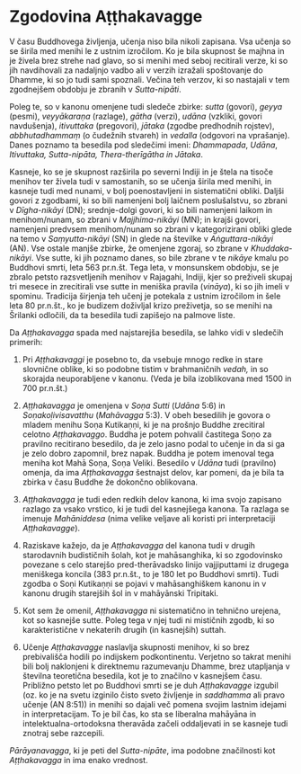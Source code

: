 Zgodovina Aṭṭhakavagge
======================

V času Buddhovega življenja, učenja niso bila nikoli zapisana. Vsa
učenja so se širila med menihi le z ustnim izročilom. Ko je bila
skupnost še majhna in je živela brez strehe nad glavo, so si menihi med
seboj recitirali verze, ki so jih navdihovali za nadaljnjo vadbo ali v
verzih izražali spoštovanje do Dhamme, ki so jo tudi sami spoznali.
Večina teh verzov, ki so nastajali v tem zgodnejšem obdobju je zbranih v
*Sutta-nipāti*.

Poleg te, so v kanonu omenjene tudi sledeče zbirke: *sutta* (govori),
*geyya* (pesmi), *veyyākaraṇa* (razlage), *gātha* (verzi), *udāna*
(vzkliki, govori navdušenja), *itivuttaka* (pregovori), *jātaka* (zgodbe
predhodnih rojstev), *abbhutadhammaṃ* (o čudežnih stvareh) in *vedalla*
(odgovori na vprašanje). Danes poznamo ta besedila pod sledečimi imeni:
*Dhammapada*, *Udāna*, *Itivuttaka, Sutta-nipāta, Thera-therīgātha in
Jātaka*.

Kasneje, ko se je skupnost razširila po severni Indiji in je štela na
tisoče menihov ter živela tudi v samostanih, so se učenja širila med
menihi, in kasneje tudi med nunami, v bolj poenostavljeni in
sistematični obliki. Daljši govori z zgodbami, ki so bili namenjeni bolj
laičnem poslušalstvu, so zbrani v *Dīgha-nikāyi* (DN); srednje-dolgi
govori, ki so bili namenjeni laikom in menihom/nunam, so zbrani v
*Majjhima-nikāyi* (MN); in krajši govori, namenjeni predvsem
menihom/nunam so zbrani v kategorizirani obliki glede na temo v
*Saṃyutta-nikāyi* (SN) in glede na številke v *Aṅguttara-nikāyi* (AN).
Vse ostale manjše zbirke, že omenjene zgoraj, so zbrane v
*Khuddaka-nikāyi*. Vse sutte, ki jih poznamo danes, so bile zbrane v te
*nikāye* kmalu po Buddhovi smrti, leta 563 pr.n.št. Tega leta, v
monsunskem obdobju, se je zbralo petsto razsvetljenih menihov v
Rajagahi, Indiji, kjer so preživeli skupaj tri mesece in zrecitirali vse
sutte in meniška pravila (*vināya*), ki so jih imeli v spominu.
Tradicija širjenja teh učenj je potekala z ustnim izročilom in šele leta
80 pr.n.št., ko je budizem doživljal krizo preživetja, so se menihi na
Šrilanki odločili, da ta besedila tudi zapišejo na palmove liste.

Da *Aṭṭhakavagga* spada med najstarejša besedila, se lahko vidi v
sledečih primerih:

1.  Pri *Aṭṭhakavaggi* je posebno to, da vsebuje mnogo redke in stare
    slovnične oblike, ki so podobne tistim v brahmaničnih *vedah,* in so
    skorajda neuporabljene v kanonu. (Veda je bila izoblikovana med 1500
    in 700 pr.n.št.)

2.  *Aṭṭhakavagga* je omenjena v *Soṇa Sutti* (*Udāna* 5:6) in
    *Soṇakoḷivisavatthu* (*Mahāvagga* 5:3). V obeh besedilih je govora o
    mladem menihu Soṇa Kutikaṇṇi, ki je na prošnjo Buddhe zrecitiral
    celotno *Aṭṭhakavaggo*. Buddha je potem pohvalil častitega Soṇo za
    pravilno recitirano besedilo, da je zelo jasno podal to učenje in da
    si ga je zelo dobro zapomnil, brez napak. Buddha je potem imenoval
    tega meniha kot Mahā Soṇa, Soṇa Veliki. Besedilo v *Udāna* tudi
    (pravilno) omenja, da ima *Aṭṭhakavagga* šestnajst delov, kar
    pomeni, da je bila ta zbirka v času Buddhe že dokončno oblikovana.

3.  *Aṭṭhakavagga* je tudi eden redkih delov kanona, ki ima svojo
    zapisano razlago za vsako vrstico, ki je tudi del kasnejšega kanona.
    Ta razlaga se imenuje *Mahāniddesa* (nima velike veljave ali koristi
    pri interpretaciji *Aṭṭhakavagge*).

4.  Raziskave kažejo, da je *Aṭṭhakavagga* del kanona tudi v drugih
    starodavnih budističnih šolah, kot je mahāsanghika, ki so
    zgodovinsko povezane s celo starejšo pred-therāvadsko linijo
    vajjiputtami iz drugega meniškega koncila (383 pr.n.št., to je 180
    let po Buddhovi smrti). Tudi zgodba o Soṇi Kutikaṇṇi se pojavi v
    mahāsanghiškem kanonu in v kanonu drugih starejših šol in v
    mahāyānski Tripitaki.

5.  Kot sem že omenil, *Aṭṭhakavagga* ni sistematično in tehnično
    urejena, kot so kasnejše sutte. Poleg tega v njej tudi ni mističnih
    zgodb, ki so karakteristične v nekaterih drugih (in kasnejših)
    suttah.

6.  Učenje *Aṭṭhakavagge* naslavlja skupnosti menihov, ki so brez
    prebivališča hodili po indijskem podkontinentu. Verjetno so takrat
    menihi bili bolj naklonjeni k direktnemu razumevanju Dhamme, brez
    utapljanja v številna teoretična besedila, kot je to značilno v
    kasnejšem času. Približno petsto let po Buddhovi smrti se je duh
    *Aṭṭhakavagge* izgubil (oz. ko je na svetu izginilo čisto sveto
    življenje in *saddhamma* ali pravo učenje (AN 8:51)) in menihi so
    dajali več pomena svojim lastnim idejami in interpretacijam. To je
    bil čas, ko sta se liberalna mahāyāna in intelektualna-ortodoksna
    theravāda začeli oddaljevati in se kasneje tudi znotraj sebe
    razcepili.

*Pārāyanavagga*, ki je peti del *Sutta-nipāte*, ima podobne značilnosti
kot *Aṭṭhakavagga* in ima enako vrednost.


